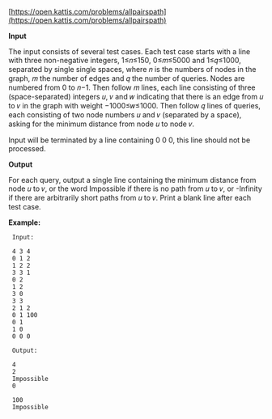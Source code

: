 [https://open.kattis.com/problems/allpairspath](https://open.kattis.com/problems/allpairspath)

**Input**

The input consists of several test cases. Each test case starts with a line with three non-negative integers, 1≤𝑛≤150, 0≤𝑚≤5000 and 1≤𝑞≤1000, separated by single single spaces, where 𝑛 is the numbers of nodes in the graph, 𝑚 the number of edges and 𝑞 the number of queries. Nodes are numbered from 0 to 𝑛−1. Then follow 𝑚 lines, each line consisting of three (space-separated) integers 𝑢, 𝑣 and 𝑤 indicating that there is an edge from 𝑢 to 𝑣 in the graph with weight −1000≤𝑤≤1000. Then follow 𝑞 lines of queries, each consisting of two node numbers 𝑢 and 𝑣 (separated by a space), asking for the minimum distance from node 𝑢 to node 𝑣.

Input will be terminated by a line containing 0 0 0, this line should not be processed.

**Output**

For each query, output a single line containing the minimum distance from node 𝑢 to 𝑣, or the word Impossible if there is no path from 𝑢 to 𝑣, or -Infinity if there are arbitrarily short paths from 𝑢 to 𝑣. Print a blank line after each test case.

**Example:**
```
 Input:

 4 3 4
 0 1 2
 1 2 2
 3 3 1
 0 2
 1 2
 3 0
 3 3
 2 1 2
 0 1 100
 0 1
 1 0
 0 0 0

 Output:

 4
 2
 Impossible
 0

 100
 Impossible
```
